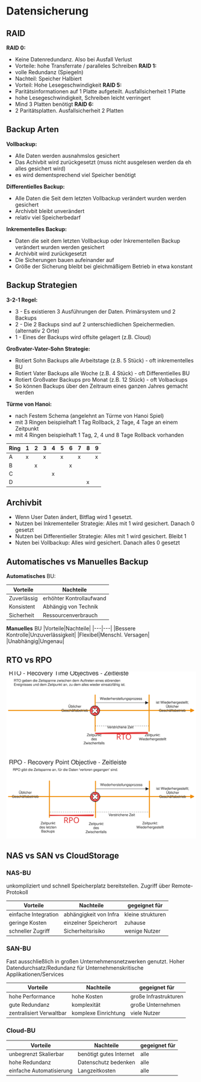 # Datensicherung

## RAID
**RAID 0:**
- Keine Datenredundanz. Also bei Ausfall Verlust
- Vorteile: hohe Transferrate / paralleles Schreiben
**RAID 1:**
- volle Redundanz (Spiegeln)
- Nachteil: Speicher Halbiert
- Vorteil: Hohe Lesegeschwindigkeit
**RAID 5:**
- Paritätsinformationen auf 1 Platte aufgeteilt. Ausfallsicherheit 1 Platte
- hohe Lesegeschwindigkeit, Schreiben leicht verringert
- Mind 3 Platten benötigt
**RAID 6:**
- 2 Paritätsplatten. Ausfallsicherheit 2 Platten

## Backup Arten
**Vollbackup:**
- Alle Daten werden ausnahmslos gesichert
- Das Achivbit wird zurückgesetzt (muss nicht ausgelesen werden da eh alles gesichert wird)
- es wird dementsprechend viel Speicher benötigt

**Differentielles Backup:**
- Alle Daten die Seit dem letzten Vollbackup verändert wurden werden gesichert
- Archivbit bleibt unverändert
- relativ viel Speicherbedarf

**Inkrementelles Backup:**
- Daten die seit dem letzten Vollbackup oder Inkrementellen Backup verändert wurden werden gesichert
- Archivbit wird zurückgesetzt
- Die Sicherungen bauen aufeinander auf
- Größe der Sicherung bleibt bei gleichmäßigem Betrieb in etwa konstant

## Backup Strategien
**3-2-1 Regel:**
- 3 - Es existieren 3 Ausführungen der Daten. Primärsystem und 2 Backups
- 2 - Die 2 Backups sind auf 2 unterschiedlichen Speichermedien. (alternativ 2 Orte)
- 1 - Eines der Backups wird offsite gelagert (z.B. Cloud)

**Großvater-Vater-Sohn Strategie:**
- Rotiert Sohn Backups alle Arbeitstage (z.B. 5 Stück) - oft inkrementelles BU
- Rotiert Vater Backups alle Woche (z.B. 4 Stück) - oft Differentielles BU
- Rotiert Großvater Backups pro Monat (z.B. 12 Stück) - oft Volbackups
- So können Backups über den Zeitraum eines ganzen Jahres gemacht werden

**Türme von Hanoi:**
- nach Festem Schema (angelehnt an Türme von Hanoi Spiel)
- mit 3 Ringen beispielhaft 1 Tag Rollback, 2 Tage, 4 Tage an einem Zeitpunkt
- mit 4 Ringen beispielhaft 1 Tag, 2, 4 und 8 Tage Rollback vorhanden

|Ring|1|2|3|4|5|6|7|8|9|
|---|---|---|---|---|---|---|---|---|---|
|A|x||x||x||x||x|
|B||x||||x||||
|C||||x||||||
|D||||||||x||

## Archivbit
- Wenn User Daten ändert, Bitflag wird 1 gesetzt.
- Nutzen bei Inkrementeller Strategie: Alles mit 1 wird gesichert. Danach 0 gesetzt
- Nutzen bei Differentieller Strategie: Alles mit 1 wird gesichert. Bleibt 1
- Nuten bei Vollbackup: Alles wird gesichert. Danach alles 0 gesetzt

## Automatisches vs Manuelles Backup
**Automatisches** BU:

|Vorteile|Nachteile|
|---|---|
|Zuverlässig|erhöhter Kontrollaufwand|
|Konsistent|Abhängig von Technik|
|Sicherheit|Ressourcenverbrauch|

**Manuelles** BU
|Vorteile|Nachteile|
|---|---|
|Bessere Kontrolle|Unzuverlässigkeit|
|Flexibel|Menschl. Versagen|
|Unabhängig|Ungenau|

## RTO vs RPO

![Alt text](./img/RTO-RPO.svg)

## NAS vs SAN vs CloudStorage

### NAS-BU
unkompliziert und schnell Speicherplatz bereitstellen. Zugriff über Remote-Protokoll

|Vorteile|Nachteile|gegeignet für|
|---|---|---|
|einfache Integration|abhängigkeit von Infra|kleine strukturen|
|geringe Kosten|einzelner Speicherort|zuhause|
|schneller Zugriff|Sicherheitsrisiko|wenige Nutzer|

### SAN-BU
Fast ausschließlich in großen Unternehmensnetzwerken genutzt. Hoher Datendurchsatz/Redundanz für Unternehmenskritische Applikationen/Services

|Vorteile|Nachteile|gegeignet für|
|---|---|---|
|hohe Performance|hohe Kosten|große Infrastrukturen|
|gute Redundanz|komplexität|große Unternehmen|
|zentralisiert Verwaltbar|komplexe Einrichtung|viele Nutzer|

### Cloud-BU
|Vorteile|Nachteile|gegeignet für|
|---|---|---|
|unbegrenzt Skalierbar|benötigt gutes Internet|alle|
|hohe Redundanz|Datenschutz bedenken|alle|
|einfache Automatisierung|Langzeitkosten|alle|